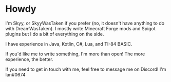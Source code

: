 # Howdy
I'm Skyy, or SkyyWasTaken if you prefer (no, it doesn't have anything to do with DreamWasTaken). I mostly write Minecraft Forge mods and Spigot plugins but I do a bit of everything on the side.

I have experience in Java, Kotlin, C#, Lua, and TI-84 BASIC.

If you'd like me to write something, I'm more than open! The more experience, the better.

If you need to get in touch with me, feel free to message me on Discord! I'm Ian#0674

